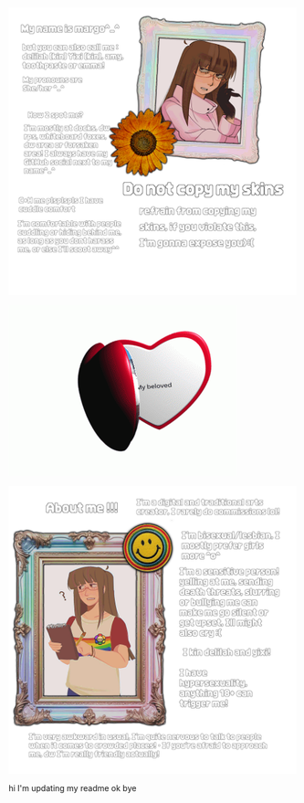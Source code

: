 ![image alt](https://github.com/LocalScientist/LocalScientist/blob/2018b9aa906e4b17875d05206e90ec66c4d94a86/Untitled64_20251023201941.png)


![image alt](https://github.com/LocalScientist/LocalScientist/blob/fc0bf744b68a42b883010f3280be7c992293f9d6/heart-locket.gif)


![image alt](https://github.com/LocalScientist/LocalScientist/blob/7f8b818d26ccb980327d6237d894c77a3c9521a5/Untitled65_20251023203948.png) 

hi I'm updating my readme ok bye
